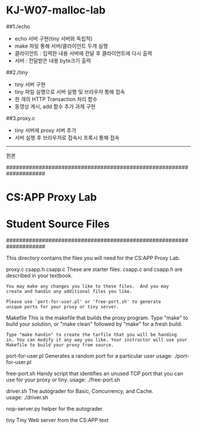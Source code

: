 # KJ-W07-malloc-lab

##1./echo
- echo 서버 구현(tiny 서버와 독립적) 
- make 파일 통해 서버/클라이언트 두개 실행
- 클라이언트 : 입력한 내용 서버에 전달 후 클라이언트에 다시 출력
- 서버 : 전달받은 내용 byte크기 출력

##2./tiny
- tiny 서버 구현 
- tiny 파일 실행으로 서버 실행 및 브라우저 통해 접속
- 한 개의 HTTP Transaction 처리 함수
- 동영상 게시, add 함수 추가 과제 구현

##3.proxy.c 
- tiny 서버에 proxy 서버 추가
- 서버 실행 후 브라우저로 접속시 프록시 통해 접속



------
원본 




####################################################################
# CS:APP Proxy Lab
#
# Student Source Files
####################################################################

This directory contains the files you will need for the CS:APP Proxy
Lab.

proxy.c
csapp.h
csapp.c
    These are starter files.  csapp.c and csapp.h are described in
    your textbook. 

    You may make any changes you like to these files.  And you may
    create and handin any additional files you like.

    Please use `port-for-user.pl' or 'free-port.sh' to generate
    unique ports for your proxy or tiny server. 

Makefile
    This is the makefile that builds the proxy program.  Type "make"
    to build your solution, or "make clean" followed by "make" for a
    fresh build. 

    Type "make handin" to create the tarfile that you will be handing
    in. You can modify it any way you like. Your instructor will use your
    Makefile to build your proxy from source.

port-for-user.pl
    Generates a random port for a particular user
    usage: ./port-for-user.pl <userID>

free-port.sh
    Handy script that identifies an unused TCP port that you can use
    for your proxy or tiny. 
    usage: ./free-port.sh

driver.sh
    The autograder for Basic, Concurrency, and Cache.        
    usage: ./driver.sh

nop-server.py
     helper for the autograder.         

tiny
    Tiny Web server from the CS:APP text 


